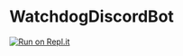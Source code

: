 # WatchdogDiscordBot

[![Run on Repl.it](https://replit.com/badge/github/matcovic/WatchdogDiscordBot)](https://replit.com/new/github/matcovic/WatchdogDiscordBot)